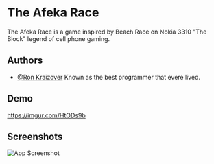 # The Afeka Race

The Afeka Race is a game inspired by Beach Race on Nokia 3310 "The Block" legend of cell phone gaming.



## Authors

- [@Ron Kraizover](https://github.com/RonK42)
Known as the best programmer that evere lived.


## Demo
https://imgur.com/HtODs9b

## Screenshots

![App Screenshot](https://i.imgur.com/u8468Vl.png)

